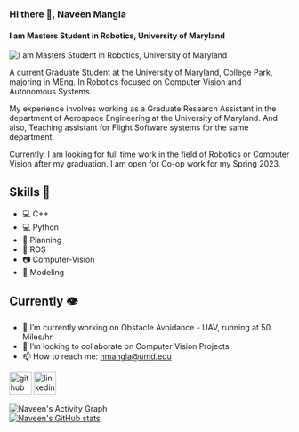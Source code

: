 ### Hi there 👋, Naveen Mangla
#### I am Masters Student in Robotics, University of Maryland
![I am Masters Student in Robotics, University of Maryland](https://media-exp1.licdn.com/dms/image/C4E16AQHHYmO4iVJWzw/profile-displaybackgroundimage-shrink_350_1400/0/1636211618780?e=1670457600&v=beta&t=xbk-FfU45Cwi7Fos2JBkRSvqUvz1DsQQ1n-xBEranIM)

A current Graduate Student at the University of Maryland, College Park, majoring in MEng. In Robotics focused on Computer Vision and Autonomous Systems.

My experience involves working as a Graduate Research Assistant in the department of Aerospace Engineering at the University of Maryland. And also, Teaching assistant for Flight Software systems for the same department.

Currently, I am looking for full time work in the field of Robotics or Computer Vision after my graduation. I am open for Co-op work for my Spring 2023.

## Skills 🦾
- 💻 C++ 
- 💻 Python 
- 🤔 Planning 
- 🤖 ROS 
- 📷 Computer-Vision
- 🚙 Modeling

## Currently 👁️
- 🔭 I’m currently working on Obstacle Avoidance - UAV, running at 50 Miles/hr 
- 👯 I’m looking to collaborate on Computer Vision Projects  
- 📫 How to reach me: nmangla@umd.edu 


[<img src='https://cdn.jsdelivr.net/npm/simple-icons@3.0.1/icons/github.svg' alt='github' height='40'>](https://github.com/https://github.com/nvnmangla)  [<img src='https://cdn.jsdelivr.net/npm/simple-icons@3.0.1/icons/linkedin.svg' alt='linkedin' height='40'>](https://www.linkedin.com/in/https://www.linkedin.com/in/naveen-mangla-68a516172//)  

![Naveen's Activity Graph](https://activity-graph.herokuapp.com/graph?username=nvnmangla)  
[![Naveen's GitHub stats](https://github-readme-stats.vercel.app/api?username=nvnmangla)](https://github.com/nvnmangla/github-readme-stats)
<!---
nvnmangla/nvnmangla is a ✨ special ✨ repository because its `README.md` (this file) appears on your GitHub profile.
You can click the Preview link to take a look at your changes.
--->
